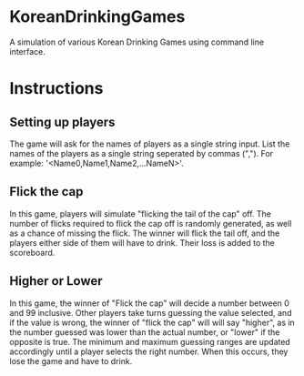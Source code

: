 # KoreanDrinkingGames
A simulation of various Korean Drinking Games using command line interface.

# Instructions
## Setting up players
The game will ask for the names of players as a single string input. List the names
of the players as a single string seperated by commas (","). For example:
'<Name0,Name1,Name2,...NameN>'.

## Flick the cap
In this game, players will simulate "flicking the tail of the cap" off. The number of flicks required to 
flick the cap off is randomly generated, as well as a chance of missing the flick. The winner will flick 
the tail off, and the players either side of them will have to drink. Their loss is added to the scoreboard.

## Higher or Lower
In this game, the winner of "Flick the cap" will decide a number between 0 and 99 inclusive. Other players
take turns guessing the value selected, and if the value is wrong, the winner of "flick the cap" will will 
say "higher", as in the number guessed was lower than the actual number, or "lower" if the opposite is true.
The minimum and maximum guessing ranges are updated accordingly until a player selects the right number. When
this occurs, they lose the game and have to drink. 
